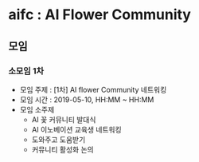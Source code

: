 # aifc : AI Flower Community

## 모임

### 소모임 1차
- 모임 주제 : [1차] AI flower Community 네트워킹
- 모임 시간 : 2019-05-10, HH:MM ~ HH:MM
- 모임 소주제
  * AI 꽃 커뮤니티 발대식
  * AI 이노베이션 교육생 네트워킹
  * 도와주고 도움받기
  * 커뮤니티 활성화 논의
